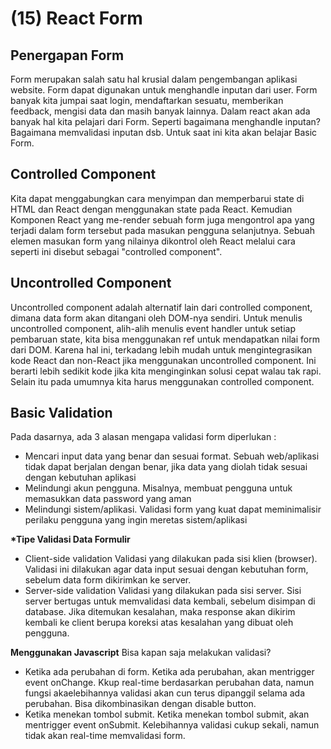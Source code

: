 # (15) React Form

## Penergapan Form

Form merupakan salah satu hal krusial dalam pengembangan aplikasi website. Form dapat digunakan untuk menghandle inputan dari user.
Form banyak kita jumpai saat login, mendaftarkan sesuatu, memberikan feedback, mengisi data dan masih banyak lainnya.
Dalam react akan ada banyak hal kita pelajari dari Form. Seperti bagaimana menghandle inputan? Bagaimana memvalidasi inputan dsb. Untuk saat ini kita akan belajar Basic Form.

## Controlled Component

Kita dapat menggabungkan cara menyimpan dan memperbarui state di HTML dan React dengan menggunakan state pada React. Kemudian Komponen React yang me-render sebuah form juga mengontrol apa yang terjadi dalam form tersebut pada masukan pengguna selanjutnya.
Sebuah elemen masukan form yang nilainya dikontrol oleh React melalui cara seperti ini disebut sebagai "controlled component".

## Uncontrolled Component

Uncontrolled component adalah alternatif lain dari controlled component, dimana data form akan ditangani oleh DOM-nya sendiri. Untuk menulis uncontrolled component, alih-alih menulis event handler untuk setiap pembaruan state, kita bisa menggunakan ref untuk mendapatkan nilai form dari DOM.
Karena hal ini, terkadang lebih mudah untuk mengintegrasikan kode React dan non-React jika menggunakan uncontrolled component. Ini berarti lebih sedikit kode jika kita menginginkan solusi cepat walau tak rapi. Selain itu pada umumnya kita harus menggunakan controlled component.

## Basic Validation

Pada dasarnya, ada 3 alasan mengapa validasi form diperlukan :

- Mencari input data yang benar dan sesuai format. Sebuah web/aplikasi tidak dapat berjalan dengan benar, jika data yang diolah tidak sesuai dengan kebutuhan aplikasi
- Melindungi akun pengguna. Misalnya, membuat pengguna
  untuk memasukkan data password yang aman
- Melindungi sistem/aplikasi. Validasi form yang kuat dapat meminimalisir perilaku pengguna yang ingin meretas sistem/aplikasi

**\*Tipe Validasi Data Formulir**

- Client-side validation
  Validasi yang dilakukan pada sisi klien (browser). Validasi ini dilakukan agar data input sesuai dengan kebutuhan form, sebelum data form dikirimkan ke server.
- Server-side validation
  Validasi yang dilakukan pada sisi server. Sisi server bertugas untuk memvalidasi data kembali, sebelum disimpan di database. Jika ditemukan kesalahan, maka response akan dikirim kembali ke client berupa koreksi atas kesalahan yang dibuat oleh pengguna.

**Menggunakan Javascript**
Bisa kapan saja melakukan validasi?

- Ketika ada perubahan di form. Ketika ada perubahan, akan
  mentrigger event onChange. Kkup real-time berdasarkan
  perubahan data, namun fungsi akaelebihannya validasi akan
  cun terus dipanggil selama ada perubahan. Bisa
  dikombinasikan dengan disable button.
- Ketika menekan tombol submit. Ketika menekan tombol submit,
  akan mentrigger event onSubmit. Kelebihannya validasi cukup
  sekali, namun tidak akan real-time memvalidasi form.

